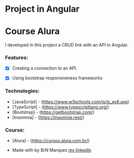 # Project in Angular
 
<h1>Course Alura</h1>

<p>I developed in this project a CRUD link with an API in Angular.</p>

### Features:

* [x] Creating a connection to an API.
* [x] Using bootstrap responsiveness frameworks


### Technologies:

* [JavaScript] - (https://www.w3schools.com/js/js_es6.asp)
* [TypeScript] - (https://www.typescriptlang.org/)
* [Bootstrap] - (https://getbootstrap.com/)
* [Insomnia] - (https://insomnia.rest/)

### Course:

* [Alura] - (https://cursos.alura.com.br/)

* Made with by BrN Marques [my linkedIn](https://www.linkedin.com/in/brunomarques85/)
